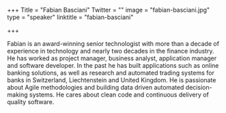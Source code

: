 +++
Title = "Fabian Basciani"
Twitter = ""
image = "fabian-basciani.jpg"
type = "speaker"
linktitle = "fabian-basciani"

+++

Fabian is an award-winning senior technologist with more than a decade of experience in technology and nearly two decades in the finance industry. He has worked as project manager, business analyst, application manager and software developer. In the past he has built applications such as online banking solutions, as well as research and automated trading systems for banks in Switzerland, Liechtenstein and United Kingdom. He is passionate about Agile methodologies and building data driven automated decision-making systems. He cares about clean code and continuous delivery of quality software.

